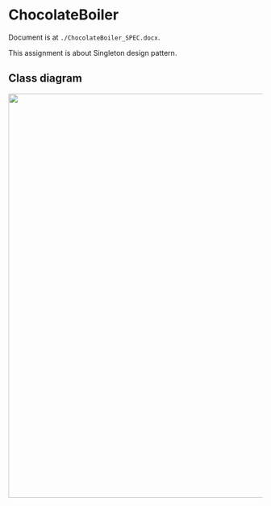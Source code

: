 # ChocolateBoiler

Document is at `./ChocolateBoiler_SPEC.docx`. 

This assignment is about Singleton design pattern.

## Class diagram

<div align="center">
    <img src="https://github.com/anthony-wss/SED-hw/blob/main/ChocolateBoiler/class_diagram.png" width="800px">
</div>

